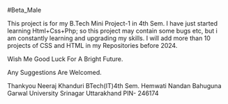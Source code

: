 #Beta_Male

This project is for my B.Tech Mini Project-1 in 4th Sem. 
I have just started learning Html+Css+Php; so this project may contain some bugs etc, but i am constantly learning and upgrading my skills.
I will add more than 10 projects of CSS and HTML in my Repositories before 2024.

Wish Me Good Luck For A Bright Future.

Any Suggestions Are Welcomed.

Thankyou
Neeraj Khanduri
BTech(IT)4th Sem.
Hemwati Nandan Bahuguna Garwal University
Srinagar Uttarakhand
PIN- 246174
